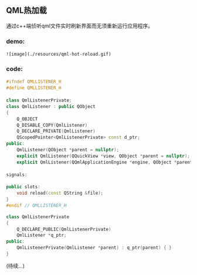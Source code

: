 ## QML热加载
通过c++端侦听qml文件实时刷新界面而无须重新运行应用程序。
### demo:
    ![image](./resources/qml-hot-reload.gif)

### code:
```c++
#ifndef QMLLISTENER_H
#define QMLLISTENER_H

class QmlListenerPrivate;
class QmlListener : public QObject
{
    Q_OBJECT
    Q_DISABLE_COPY(QmlListener)
    Q_DECLARE_PRIVATE(QmlListener)
    QScopedPointer<QmlListenerPrivate> const d_ptr;
public:
    QmlListener(QObject *parent = nullptr);
    explicit QmlListener(QQuickView *view, QObject *parent = nullptr);
    explicit QmlListener(QQmlApplicationEngine *engine, QObject *parent = nullptr);

signals:

public slots:
    void reload(const QString &file);
}
#endif // QMLLISTENER_H
```

```c++
class QmlListenerPrivate
{
    Q_DECLARE_PUBLIC(QmlListenerPrivate)
    QmlListener *q_ptr;
public:
    QmlListenerPrivate(QmlListener *parent) : q_ptr(parent) { }
}
```
(待续...)